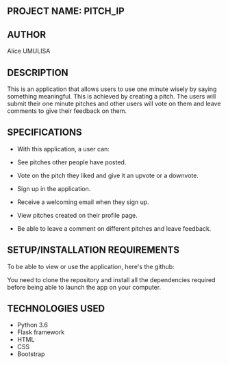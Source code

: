 ## PROJECT NAME: PITCH_IP

## AUTHOR
Alice UMULISA

## DESCRIPTION

This is an application that allows users to use one minute wisely by saying something meaningful. This is achieved by creating a pitch. The users will submit their one minute pitches and other users will vote on them and leave comments to give their feedback on them.

## SPECIFICATIONS

* With this application, a user can:

* See pitches other people have posted.

* Vote on the pitch they liked and give it an upvote or a downvote.

* Sign up in the application.

* Receive a welcoming email when they sign up.

* View pitches created on their profile page.

* Be able to leave a comment on different pitches and leave feedback.

## SETUP/INSTALLATION REQUIREMENTS

To be able to view or use the application, here's the github:

You need to clone the repository and install all the dependencies required before being able to launch the app on your computer.

## TECHNOLOGIES USED
* Python 3.6
* Flask framework
* HTML
* CSS
* Bootstrap

